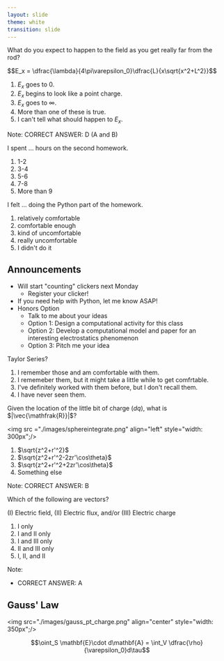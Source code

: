 ```yaml
---
layout: slide
theme: white
transition: slide
---
```


<section data-markdown>

What do you expect to happen to the field as you get really far from the rod?

$$E_x = \dfrac{\lambda}{4\pi\varepsilon_0\}\dfrac{L}{x\sqrt{x^2+L^2}}$$

1. $E_x$ goes to 0.
2. $E_x$ begins to look like a point charge.
3. $E_x$ goes to $\infty$.
4. More than one of these is true.
5. I can't tell what should happen to $E_x$.

Note:
CORRECT ANSWER: D (A and B)

</section>

<section data-markdown>
I spent ... hours on the second homework.

1. 1-2
2. 3-4
3. 5-6
4. 7-8
5. More than 9
</section>

<section data-markdown>
I felt ... doing the Python part of the homework.

1. relatively comfortable
2. comfortable enough
3. kind of uncomfortable
4. really uncomfortable
5. I didn't do it
</section>

<section data-markdown>

## Announcements

* Will start "counting" clickers next Monday
  - Register your clicker!
* If you need help with Python, let me know ASAP!
* Honors Option
  - Talk to me about your ideas
  - Option 1: Design a computational activity for this class
  - Option 2: Develop a computational model and paper for an interesting electrostatics phenomenon
  - Option 3: Pitch me your idea

</section>

<section data-markdown>

Taylor Series?

1. I remember those and am comfortable with them.
2. I rememeber them, but it might take a little while to get comfrtable.
3. I've definitely worked with them before, but I don't recall them.
4. I have never seen them.

</section>

<section data-markdown>

Given the location of the little bit of charge ($dq$), what is $|\vec{\mathfrak{R}}|$?

<img src ="./images/sphereintegrate.png" align="left" style="width: 300px";/>


1. $\sqrt{z^2+r'^2}$
2. $\sqrt{z^2+r'^2-2zr'\cos\theta}$
3. $\sqrt{z^2+r'^2+2zr'\cos\theta}$
4. Something else

Note:
CORRECT ANSWER: B


</section>

<section data-markdown>

Which of the following are vectors?

(I) Electric field, (II) Electric flux, and/or (III) Electric charge

1. I only
2. I and II only
3. I and III only
4. II and III only
5. I, II, and II

Note:
* CORRECT ANSWER: A

</section>

<section data-markdown>

## Gauss' Law

<img src="./images/gauss_pt_charge.png" align="center" style="width: 350px";/>

$$\oint_S \mathbf{E}\cdot d\mathbf{A} = \int_V \dfrac{\rho}{\varepsilon_0}d\tau$$

</section>
